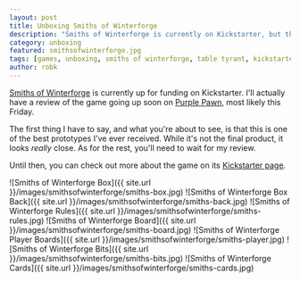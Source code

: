 ```yaml
---
layout: post
title: Unboxing Smiths of Winterforge
description: "Smiths of Winterforge is currently on Kickstarter, but the prototype is amazing. Let's look inside."
category: unboxing
featured: smithsofwinterforge.jpg
tags: [games, unboxing, smiths of winterforge, table tyrant, kickstarter]
author: robk
---
```


[Smiths of Winterforge](https://www.kickstarter.com/projects/allofthed/smiths-of-winterforge-a-game-for-2-5-dwarven-black) is currently up for funding on Kickstarter. I'll actually have a review of the game going up soon on [Purple Pawn](http://purplepawn.com), most likely this Friday.

The first thing I have to say, and what you're about to see, is that this is one of the best prototypes I've ever received. While it's not the final product, it looks *really* close. As for the rest, you'll need to wait for my review.

Until then, you can check out more about the game on its [Kickstarter page](https://www.kickstarter.com/projects/allofthed/smiths-of-winterforge-a-game-for-2-5-dwarven-black).

![Smiths of Winterforge Box]({{ site.url }}/images/smithsofwinterforge/smiths-box.jpg)
![Smiths of Winterforge Box Back]({{ site.url }}/images/smithsofwinterforge/smiths-back.jpg)
![Smiths of Winterforge Rules]({{ site.url }}/images/smithsofwinterforge/smiths-rules.jpg)
![Smiths of Winterforge Board]({{ site.url }}/images/smithsofwinterforge/smiths-board.jpg)
![Smiths of Winterforge Player Boards]({{ site.url }}/images/smithsofwinterforge/smiths-player.jpg)
![Smiths of Winterforge Bits]({{ site.url }}/images/smithsofwinterforge/smiths-bits.jpg)
![Smiths of Winterforge Cards]({{ site.url }}/images/smithsofwinterforge/smiths-cards.jpg)
